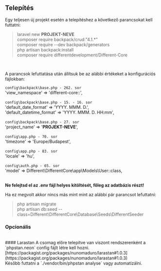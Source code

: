 
## Telepítés

Egy teljesen új projekt esetén a telepítéshez a következő parancsokat kell futtatni:

> laravel new **PROJEKT-NEVE** <br />
> composer require backpack/crud:"4.1.*" <br />
> composer require --dev backpack/generators <br />
> php artisan backpack:install <br />
> composer require differentdevelopment/Different-Core <br />

<br />

A parancsok lefuttatása után állítsuk be az alábbi értékeket a konfigurációs fájlokban:

`config\backpack\base.php - 262. sor`<br />
'view_namespace' => 'different-core::',<br />
<br />
`config\backpack\base.php - 15. - 16. sor `<br />
'default_date_format' => 'YYYY. MMM. D.',<br />
'default_datetime_format' => 'YYYY. MMM. D. HH:mm',<br />
<br />
`config\backpack\base.php - 27. sor`<br />
'project_name' => '**PROJEKT-NEVE**',<br />
<br />
`config\app.php - 70. sor`<br />
'timezone' => 'Europe/Budapest',<br />
 <br />
`config\app.php - 83. sor`<br />
'locale' => 'hu',<br />
<br />
`config\auth.php - 65. sor`<br />
'model' => Different\DifferentCore\app\Models\User::class,<br />
<br />

**Ne felejtsd el az .env fájl helyes kitöltését, főleg az adatbázis részt!**

  

Ha ez megvolt akkor nincs más mint mint az alábbi pár parancsot lefuttatni:

> php artisan migrate<br />
> php artisan db:seed --class=Different\\DifferentCore\\Database\\Seeds\\DifferentSeeder<br />


### Opcionális<br />
<br />
#### Larastan
A csomag előre telepítve van viszont rendszerenként a `phpstan.neon` config fájlt létre kell hozni.<br />
[https://packagist.org/packages/nunomaduro/larastan#1.0.3](https://packagist.org/packages/nunomaduro/larastan#1.0.3)<br/>
Később futtatni a `./vendor/bin/phpstan analyse` vagy automatizálni.
